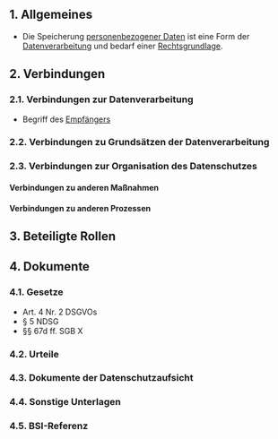 ## 1. Allgemeines
- Die Speicherung [personenbezogener Daten](../Datenverarbeitung/Personenbezogene-Daten.md) ist eine Form der [Datenverarbeitung](../Datenverarbeitung/Verarbeitung.md) und bedarf einer [Rechtsgrundlage](../Grundsaetze-Datenverarbeitung/Rechtmaessigkeit.md).
## 2. Verbindungen
### 2.1. Verbindungen zur Datenverarbeitung
- Begriff des [Empfängers](../Datenverarbeitung/Empfaenger.md)
### 2.2. Verbindungen zu Grundsätzen der Datenverarbeitung
### 2.3. Verbindungen zur Organisation des Datenschutzes
#### Verbindungen zu anderen Maßnahmen
#### Verbindungen zu anderen Prozessen
## 3. Beteiligte Rollen
## 4. Dokumente
### 4.1. Gesetze
- Art. 4 Nr. 2 DSGVOs
- § 5 NDSG
- §§ 67d ff. SGB X 
### 4.2. Urteile
### 4.3. Dokumente der Datenschutzaufsicht
### 4.4. Sonstige Unterlagen
### 4.5. BSI-Referenz
